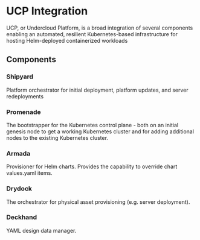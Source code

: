 # UCP Integration

UCP, or Undercloud Platform, is a broad integration of several components
enabling an automated, resilient Kubernetes-based infrastructure for hosting
Helm-deployed containerized workloads

## Components

### Shipyard

Platform orchestrator for initial deployment, platform updates, and server
redeployments

### Promenade

The bootstrapper for the Kubernetes control plane - both on an initial genesis node
to get a working Kubernetes cluster and for adding additional nodes to the existing
Kubernetes cluster.

### Armada

Provisioner for Helm charts. Provides the capability to override chart values.yaml
items.

### Drydock

The orchestrator for physical asset provisioning (e.g. server deployment).

### Deckhand

YAML design data manager.
